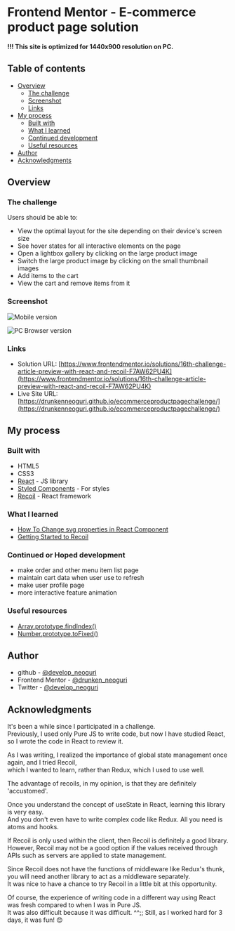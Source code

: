 # Frontend Mentor - E-commerce product page solution

**!!! This site is optimized for 1440x900 resolution on PC.**

## Table of contents

- [Overview](#overview)
  - [The challenge](#the-challenge)
  - [Screenshot](#screenshot)
  - [Links](#links)
- [My process](#my-process)
  - [Built with](#built-with)
  - [What I learned](#what-i-learned)
  - [Continued development](#continued-development)
  - [Useful resources](#useful-resources)
- [Author](#author)
- [Acknowledgments](#acknowledgments)

## Overview

### The challenge

Users should be able to:

- View the optimal layout for the site depending on their device's screen size
- See hover states for all interactive elements on the page
- Open a lightbox gallery by clicking on the large product image
- Switch the large product image by clicking on the small thumbnail images
- Add items to the cart
- View the cart and remove items from it

### Screenshot

![Mobile version](https://github.com/DrunkenNeoguri/ecommerceproductpagechallenge/blob/main/media/active_mobile.gif?raw=true)

![PC Browser version](https://github.com/DrunkenNeoguri/ecommerceproductpagechallenge/blob/main/media/active_mobile.gif?raw=true)

### Links

- Solution URL: [https://www.frontendmentor.io/solutions/16th-challenge-article-preview-with-react-and-recoil-F7AW62PU4K](https://www.frontendmentor.io/solutions/16th-challenge-article-preview-with-react-and-recoil-F7AW62PU4K)
- Live Site URL: [https://drunkenneoguri.github.io/ecommerceproductpagechallenge/](https://drunkenneoguri.github.io/ecommerceproductpagechallenge/)

## My process

### Built with

- HTML5
- CSS3
- [React](https://reactjs.org/) - JS library
- [Styled Components](https://styled-components.com/) - For styles
- [Recoil](https://recoiljs.org//) - React framework

### What I learned

- [How To Change svg properties in React Component](https://vaadarsh8178.medium.com/handling-custom-svgs-in-react-using-styled-components-30d2739ff4cb)
- [Getting Started to Recoil](https://recoiljs.org/docs/introduction/getting-started)

### Continued or Hoped development

- make order and other menu item list page
- maintain cart data when user use to refresh
- make user profile page
- more interactive feature animation

### Useful resources

- [Array.prototype.findIndex()](https://developer.mozilla.org/ko/docs/Web/JavaScript/Reference/Global_Objects/Array/findIndex)
- [Number.prototype.toFixed()](https://developer.mozilla.org/ko/docs/Web/JavaScript/Reference/Global_Objects/Number/toFixed)

## Author

- github - [@develop_neoguri](https://github.com/DrunkenNeoguri)
- Frontend Mentor - [@drunken_neoguri](https://www.frontendmentor.io/profile/DrunkenNeoguri)
- Twitter - [@develop_neoguri](https://www.twitter.com/develop_neoguri)

## Acknowledgments

It's been a while since I participated in a challenge.  
Previously, I used only Pure JS to write code, but now I have studied React, so I wrote the code in React to review it.

As I was writing, I realized the importance of global state management once again, and I tried Recoil,  
which I wanted to learn, rather than Redux, which I used to use well.

The advantage of recoils, in my opinion, is that they are definitely 'accustomed'.

Once you understand the concept of useState in React, learning this library is very easy.  
And you don't even have to write complex code like Redux.
All you need is atoms and hooks.

If Recoil is only used within the client, then Recoil is definitely a good library.  
However, Recoil may not be a good option if the values received through APIs such as servers are applied to state management.

Since Recoil does not have the functions of middleware like Redux's thunk, you will need another library to act as a middleware separately.  
It was nice to have a chance to try Recoil in a little bit at this opportunity.

Of course, the experience of writing code in a different way using React was fresh compared to when I was in Pure JS.  
It was also difficult because it was difficult. ^^;;
Still, as I worked hard for 3 days, it was fun! 😊
